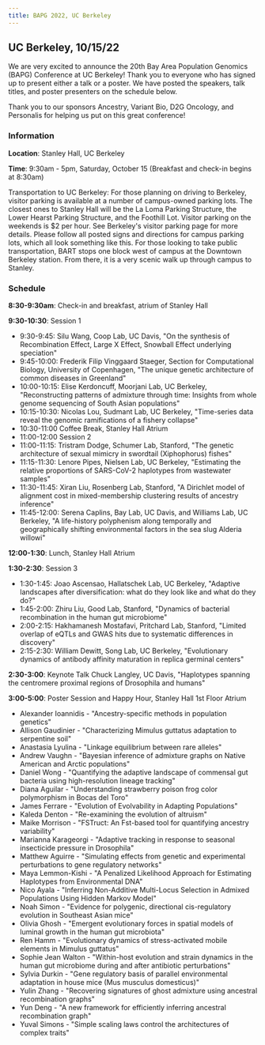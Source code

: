 ```yaml
---
title: BAPG 2022, UC Berkeley
---
```


## UC Berkeley, 10/15/22

We are very excited to announce the 20th Bay Area Population Genomics (BAPG) Conference at UC Berkeley! Thank you to everyone who has signed up to present either a talk or a poster. We have posted the speakers, talk titles, and poster presenters on the schedule below.

Thank you to our sponsors Ancestry, Variant Bio, D2G Oncology, and Personalis for helping us put on this great conference!

### Information

**Location**: Stanley Hall, UC Berkeley

**Time**: 9:30am - 5pm, Saturday, October 15 (Breakfast and check-in begins at 8:30am)

Transportation to UC Berkeley: For those planning on driving to Berkeley, visitor parking is available at a number of campus-owned parking lots. The closest ones to Stanley Hall will be the La Loma Parking Structure, the Lower Hearst Parking Structure, and the Foothill Lot. Visitor parking on the weekends is $2 per hour. See Berkeley's visitor parking page for more details. Please follow all posted signs and directions for campus parking lots, which all look something like this. For those looking to take public transportation, BART stops one block west of campus at the Downtown Berkeley station. From there, it is a very scenic walk up through campus to Stanley.

### Schedule

**8:30-9:30am**: Check-in and breakfast, atrium of Stanley Hall

**9:30-10:30**: Session 1
  * 9:30-9:45: Silu Wang, Coop Lab, UC Davis, "On the synthesis of Recombination Effect, Large X Effect, Snowball Effect underlying speciation"
  * 9:45-10:00: Frederik Filip Vinggaard Staeger, Section for Computational Biology, University of Copenhagen, "The unique genetic architecture of common diseases in Greenland"
  * 10:00-10:15: Elise Kerdoncuff, Moorjani Lab, UC Berkeley, "Reconstructing patterns of admixture through time: Insights from whole genome sequencing of South Asian populations"
  * 10:15-10:30: Nicolas Lou, Sudmant Lab, UC Berkeley, "Time-series data reveal the genomic ramifications of a fishery collapse"
  * 10:30-11:00 Coffee Break, Stanley Hall Atrium
  * 11:00-12:00 Session 2
  * 11:00-11:15: Tristram Dodge, Schumer Lab, Stanford, "The genetic architecture of sexual mimicry in swordtail (Xiphophorus) fishes"
  * 11:15-11:30: Lenore Pipes, Nielsen Lab, UC Berkeley, "Estimating the relative proportions of SARS-CoV-2 haplotypes from wastewater samples"
  * 11:30-11:45: Xiran Liu, Rosenberg Lab, Stanford, "A Dirichlet model of alignment cost in mixed-membership clustering results of ancestry inference"
  * 11:45-12:00: Serena Caplins, Bay Lab, UC Davis, and Williams Lab, UC Berkeley,  "A life-history polyphenism along temporally and geographically shifting environmental factors in the sea slug Alderia willowi"

**12:00-1:30**: Lunch, Stanley Hall Atrium

**1:30-2:30**: Session 3
  * 1:30-1:45: Joao Ascensao, Hallatschek Lab, UC Berkeley, "Adaptive landscapes after diversification: what do they look like and what do they do?"
  * 1:45-2:00: Zhiru Liu, Good Lab, Stanford, "Dynamics of bacterial recombination in the human gut microbiome"
  * 2:00-2:15: Hakhamanesh Mostafavi, Pritchard Lab, Stanford, "Limited overlap of eQTLs and GWAS hits due to systematic differences in discovery"
  * 2:15-2:30: William Dewitt, Song Lab, UC Berkeley, "Evolutionary dynamics of antibody affinity maturation in replica germinal centers"
 
**2:30-3:00**: Keynote Talk Chuck Langley, UC Davis, "Haplotypes spanning the centromere proximal regions of Drosophila and humans"

**3:00-5:00**: Poster Session and Happy Hour, Stanley Hall 1st Floor Atrium
  * Alexander Ioannidis - "Ancestry-specific methods in population genetics"
  * Allison Gaudinier - "Characterizing Mimulus guttatus adaptation to serpentine soil"
  * Anastasia Lyulina - "Linkage equilibrium between rare alleles"
  * Andrew Vaughn - "Bayesian inference of admixture graphs on Native American and Arctic populations"
  * Daniel Wong - "Quantifying the adaptive landscape of commensal gut bacteria using high-resolution lineage tracking"
  * Diana Aguilar - "Understanding strawberry poison frog color polymorphism in Bocas del Toro"
  * James Ferrare - "Evolution of Evolvability in Adapting Populations"
  * Kaleda Denton - "Re-examining the evolution of altruism"
  * Maike Morrison - "FSTruct: An Fst-based tool for quantifying ancestry variability"
  * Marianna Karageorgi - "Adaptive tracking in response to seasonal insecticide pressure in Drosophila"
  * Matthew Aguirre - "Simulating effects from genetic and experimental perturbations to gene regulatory networks"
  * Maya Lemmon-Kishi - "A Penalized Likelihood Approach for Estimating Haplotypes from Environmental DNA"
  * Nico Ayala - "Inferring Non-Additive Multi-Locus Selection in Admixed Populations Using Hidden Markov Model"
  * Noah Simon - "Evidence for polygenic, directional cis-regulatory evolution in Southeast Asian mice"
  * Olivia Ghosh - "Emergent evolutionary forces in spatial models of luminal growth in the human gut microbiota"
  * Ren Hamm - "Evolutionary dynamics of stress-activated mobile elements in Mimulus guttatus"
  * Sophie Jean Walton - "Within-host evolution and strain dynamics in the human gut microbiome during and after antibiotic perturbations"
  * Sylvia Durkin - "Gene regulatory basis of parallel environmental adaptation in house mice (Mus musculus domesticus)"
  * Yulin Zhang - "Recovering signatures of ghost admixture using ancestral recombination graphs"
  * Yun Deng - "A new framework for efficiently inferring ancestral recombination graph"
  * Yuval Simons - "Simple scaling laws control the architectures of complex traits"

